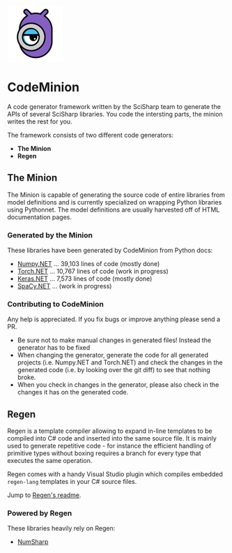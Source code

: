 ![CodeMinion](art/code_minion-128x128-trans.png)

# CodeMinion
A code generator framework written by the SciSharp team to generate the APIs of several SciSharp libraries. You code the intersting parts, the minion writes the rest for you.

The framework consists of two different code generators:
* **The Minion**
* **Regen**

## The Minion
The Minion is capable of generating the source code of entire libraries from model definitions and is currently specialized on wrapping Python libraries using Pythonnet. The model definitions are usually harvested off of HTML documentation pages. 

### Generated by the Minion
These libraries have been generated by CodeMinion from Python docs:
* [Numpy.NET](https://github.com/SciSharp/Numpy.NET) ... 39,103 lines of code (mostly done)
* [Torch.NET](https://github.com/SciSharp/Torch.NET) ... 10,767 lines of code (work in progress)
* [Keras.NET](https://github.com/SciSharp/Keras.NET) ... 7,573 lines of code (mostly done)
* [SpaCy.NET](https://github.com/SciSharp/SpaCy.NET) ... (work in progress)

### Contributing to CodeMinion
Any help is appreciated. If you fix bugs or improve anything please send a PR.

* Be sure not to make manual changes in generated files! Instead the generator has to be fixed
* When changing the generator, generate the code for all generated projects (i.e. Numpy.NET and Torch.NET) and check the changes in the generated code (i.e. by looking over the git diff) to see that nothing broke. 
* When you check in changes in the generator, please also check in the changes it has on the generated code.

## Regen

Regen is a template compiler allowing to expand in-line templates to be compiled into C# code and inserted into the same source file. It is mainly used to generate repetitive code - for instance the efficient handling of primitive types without boxing requires a branch for every type that executes the same operation. 

Regen comes with a handy Visual Studio plugin which compiles embedded `regen-lang` templates in your C# source files. 

Jump to [Regen's readme](https://github.com/SciSharp/CodeMinion/tree/master/src/Regen.Core).

### Powered by Regen
These libraries heavily rely on Regen:
* [NumSharp](https://github.com/SciSharp/NumSharp)
